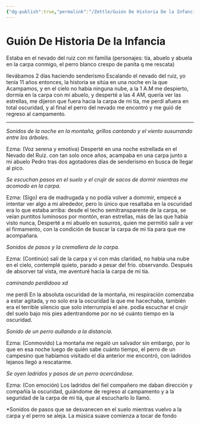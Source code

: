 ```yaml
---
{"dg-publish":true,"permalink":"/Zettle/Guión De Historia De la Infancia/","title":"Guión De Historia De la Infancia","tags":["ZeType/Ensayo","Contexto/Universidad"],"created":"2023-10-18T16:49:53.151-05:00","updated":"2023-10-24T16:30:49.638-05:00"}
---
```



# Guión De Historia De la Infancia

Estaba en el nevado del ruiz con mi familia (personajes: tía, abuelo y abuela en la carpa conmigo, el perro blanco crespo de panita q me rescata)

llevábamos 2 días haciendo senderismo Escalando el nevado del ruiz, yo tenía 11 años entonces, la historia se sitúa en una noche en la que Acampamos, y en el cielo no había ninguna nube, a la 1 A.M me despierto, dormía en la carpa con mi abuelo, y desperté a las 4 AM, quería ver las estrellas, me dijeron que fuera hacia la carpa de mi tía, me perdí afuera en total oscuridad, y al final el perro del nevado me encontró y me guió de regreso al campamento.

---

*Sonidos de la noche en la montaña, grillos cantando y el viento susurrando entre los árboles.*

Ezma: (Voz serena y emotiva) Desperté en una noche estrellada en el Nevado del Ruiz. con tan solo once años, acampaba en una carpa junto a mi abuelo Pedro tras dos agotadores días de senderismo en busca de llegar al pico.

*Se escuchan pasos en el suelo y el crujir de sacos de dormir mientras me acomodo en la carpa.*

Ezma: (Sigo) era de madrugada y no podía volver a domrmir, empecé a intentar ver algo a mi alrededor, pero lo único que resaltaba en la oscuridad era lo que estaba arriba: desde el techo semitransparente de la carpa, se veían puntitos luminosos por montón, eran estrellas, más de las que había visto nunca, Desperté a mi abuelo en susurros, quien me permitió salir a ver el firmamento, con la condición de buscar la carpa de mi tía para que me acompañara.

*Sonidos de pasos y la cremallera de la carpa.*

Ezma: (Continúo) salí de la carpa y vi con más claridad, no había una nube en el cielo, contemplé quieto, parado a pesar del frío. observando. Después de absorver tal vista, me aventuré hacia la carpa de mi tía.

*caminando perdidooo xd*

me perdí En la absoluta oscuridad de la montaña, mi respiración comenzaba a estar agitada, y no solo era la oscuridad la que me hacechaba, también era el terrible silencio que solo interrumpía el aire. podía escuchar el crujir del suelo bajo mis pies adentrandome por no sé cuánto tiempo en la oscuridad.

*Sonido de un perro aullando a la distancia.*

Ezma: (Conmovido) La montaña me regaló un salvador sin embargo, por lo que en esa noche luego de quién sabe cuánto tiempo, el perro de un campesino que habíamos visitado el día anterior me encontró, con ladridos lejanos llegó a rescatarme.

*Se oyen ladridos y pasos de un perro acercándose.*

Ezma: (Con emoción) Los ladridos del fiel compañero me daban dirección y compañía la oscuridad, guiándome de regreso al campamento y a la seguridad de la carpa de mi tía, que al escucharlo lo llamó.

*Sonidos de pasos que se desvanecen en el suelo mientras vuelvo a la carpa y el perro se aleja. La música suave comienza a tocar de fondo 
